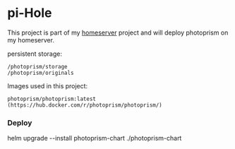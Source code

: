 # pi-Hole
This project is part of my [homeserver](https://github.com/ron-blom/homeserver) project and will deploy photoprism on my homeserver. 

persistent storage:
```
/photoprism/storage
/photoprism/originals
```

Images used in this project:
```
photoprism/photoprism:latest (https://hub.docker.com/r/photoprism/photoprism/)
```

### Deploy 

helm upgrade --install photoprism-chart ./photoprism-chart
